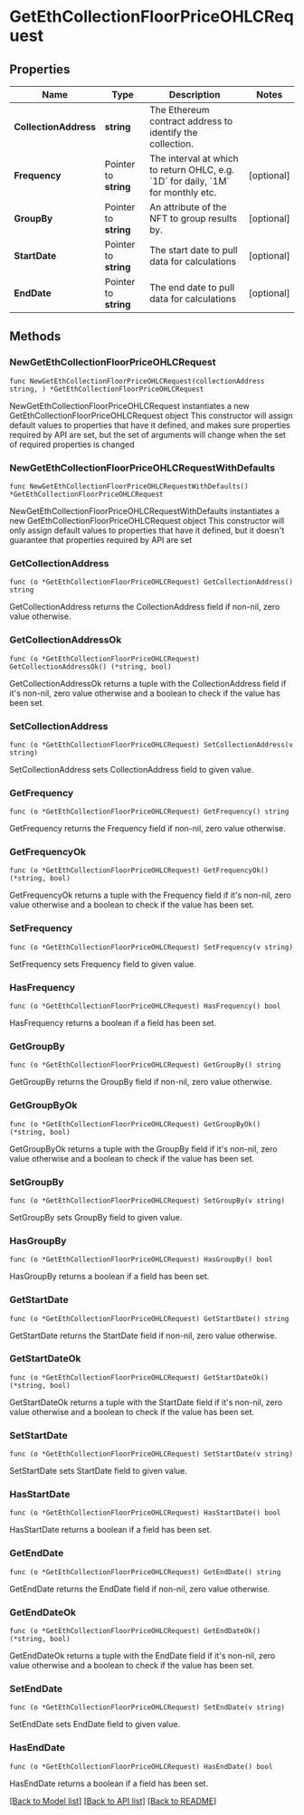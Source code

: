 # GetEthCollectionFloorPriceOHLCRequest

## Properties

Name | Type | Description | Notes
------------ | ------------- | ------------- | -------------
**CollectionAddress** | **string** | The Ethereum contract address to identify the collection. | 
**Frequency** | Pointer to **string** | The interval at which to return OHLC, e.g. &#x60;1D&#x60; for daily, &#x60;1M&#x60; for monthly etc. | [optional] 
**GroupBy** | Pointer to **string** | An attribute of the NFT to group results by. | [optional] 
**StartDate** | Pointer to **string** | The start date to pull data for calculations | [optional] 
**EndDate** | Pointer to **string** | The end date to pull data for calculations | [optional] 

## Methods

### NewGetEthCollectionFloorPriceOHLCRequest

`func NewGetEthCollectionFloorPriceOHLCRequest(collectionAddress string, ) *GetEthCollectionFloorPriceOHLCRequest`

NewGetEthCollectionFloorPriceOHLCRequest instantiates a new GetEthCollectionFloorPriceOHLCRequest object
This constructor will assign default values to properties that have it defined,
and makes sure properties required by API are set, but the set of arguments
will change when the set of required properties is changed

### NewGetEthCollectionFloorPriceOHLCRequestWithDefaults

`func NewGetEthCollectionFloorPriceOHLCRequestWithDefaults() *GetEthCollectionFloorPriceOHLCRequest`

NewGetEthCollectionFloorPriceOHLCRequestWithDefaults instantiates a new GetEthCollectionFloorPriceOHLCRequest object
This constructor will only assign default values to properties that have it defined,
but it doesn't guarantee that properties required by API are set

### GetCollectionAddress

`func (o *GetEthCollectionFloorPriceOHLCRequest) GetCollectionAddress() string`

GetCollectionAddress returns the CollectionAddress field if non-nil, zero value otherwise.

### GetCollectionAddressOk

`func (o *GetEthCollectionFloorPriceOHLCRequest) GetCollectionAddressOk() (*string, bool)`

GetCollectionAddressOk returns a tuple with the CollectionAddress field if it's non-nil, zero value otherwise
and a boolean to check if the value has been set.

### SetCollectionAddress

`func (o *GetEthCollectionFloorPriceOHLCRequest) SetCollectionAddress(v string)`

SetCollectionAddress sets CollectionAddress field to given value.


### GetFrequency

`func (o *GetEthCollectionFloorPriceOHLCRequest) GetFrequency() string`

GetFrequency returns the Frequency field if non-nil, zero value otherwise.

### GetFrequencyOk

`func (o *GetEthCollectionFloorPriceOHLCRequest) GetFrequencyOk() (*string, bool)`

GetFrequencyOk returns a tuple with the Frequency field if it's non-nil, zero value otherwise
and a boolean to check if the value has been set.

### SetFrequency

`func (o *GetEthCollectionFloorPriceOHLCRequest) SetFrequency(v string)`

SetFrequency sets Frequency field to given value.

### HasFrequency

`func (o *GetEthCollectionFloorPriceOHLCRequest) HasFrequency() bool`

HasFrequency returns a boolean if a field has been set.

### GetGroupBy

`func (o *GetEthCollectionFloorPriceOHLCRequest) GetGroupBy() string`

GetGroupBy returns the GroupBy field if non-nil, zero value otherwise.

### GetGroupByOk

`func (o *GetEthCollectionFloorPriceOHLCRequest) GetGroupByOk() (*string, bool)`

GetGroupByOk returns a tuple with the GroupBy field if it's non-nil, zero value otherwise
and a boolean to check if the value has been set.

### SetGroupBy

`func (o *GetEthCollectionFloorPriceOHLCRequest) SetGroupBy(v string)`

SetGroupBy sets GroupBy field to given value.

### HasGroupBy

`func (o *GetEthCollectionFloorPriceOHLCRequest) HasGroupBy() bool`

HasGroupBy returns a boolean if a field has been set.

### GetStartDate

`func (o *GetEthCollectionFloorPriceOHLCRequest) GetStartDate() string`

GetStartDate returns the StartDate field if non-nil, zero value otherwise.

### GetStartDateOk

`func (o *GetEthCollectionFloorPriceOHLCRequest) GetStartDateOk() (*string, bool)`

GetStartDateOk returns a tuple with the StartDate field if it's non-nil, zero value otherwise
and a boolean to check if the value has been set.

### SetStartDate

`func (o *GetEthCollectionFloorPriceOHLCRequest) SetStartDate(v string)`

SetStartDate sets StartDate field to given value.

### HasStartDate

`func (o *GetEthCollectionFloorPriceOHLCRequest) HasStartDate() bool`

HasStartDate returns a boolean if a field has been set.

### GetEndDate

`func (o *GetEthCollectionFloorPriceOHLCRequest) GetEndDate() string`

GetEndDate returns the EndDate field if non-nil, zero value otherwise.

### GetEndDateOk

`func (o *GetEthCollectionFloorPriceOHLCRequest) GetEndDateOk() (*string, bool)`

GetEndDateOk returns a tuple with the EndDate field if it's non-nil, zero value otherwise
and a boolean to check if the value has been set.

### SetEndDate

`func (o *GetEthCollectionFloorPriceOHLCRequest) SetEndDate(v string)`

SetEndDate sets EndDate field to given value.

### HasEndDate

`func (o *GetEthCollectionFloorPriceOHLCRequest) HasEndDate() bool`

HasEndDate returns a boolean if a field has been set.


[[Back to Model list]](../README.md#documentation-for-models) [[Back to API list]](../README.md#documentation-for-api-endpoints) [[Back to README]](../README.md)


